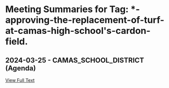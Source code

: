 # Meeting Summaries for Tag: *-**approving-the-replacement-of-turf-at-camas-high-school's-cardon-field.**

## 2024-03-25 - CAMAS_SCHOOL_DISTRICT (Agenda)



[View Full Text](https://raw.githubusercontent.com/civiclensllc/WashingtonStateSchoolBoardExplorer/refs/heads/main/data/countries/usa/states/wa/counties/clark/school_boards/camas_school_district/2024/2024-03-25-agenda.txt)

